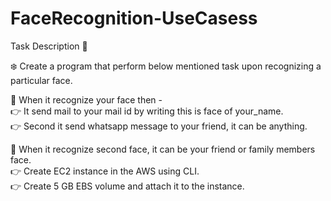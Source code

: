 # FaceRecognition-UseCasess
Task Description 📄

❄️ Create a program that perform below mentioned task upon recognizing a particular face. 

📌 When it recognize your face then -   
👉 It send mail to your mail id by writing this is face of your_name.   
👉 Second it send whatsapp message to your friend, it can be anything. 

📌 When it recognize second  face, it can be your friend or family members face.  
👉 Create EC2 instance in the AWS using CLI.   
👉 Create 5 GB EBS volume and attach it to the instance. 
